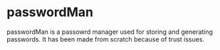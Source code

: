 # passwordMan
passwordMan is a passowrd manager used for storing and generating passwords. It has been made from scratch because of trust issues. 
